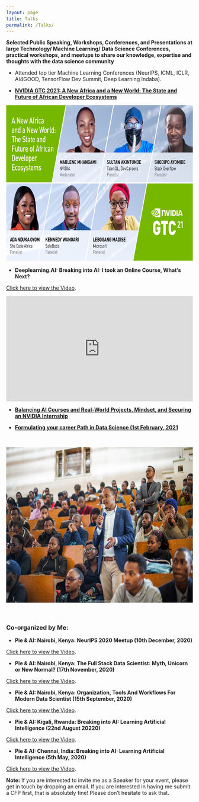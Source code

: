 ```yaml
---
layout: page
title: Talks
permalink: /Talks/
---
```


**Selected Public Speaking, Workshops, Conferences, and Presentations at large Technology/ Machine Learning/ Data Science Conferences, practical workshops, and meetups to share our knowledge, expertise and thoughts with the data science community**


- Attended top tier Machine Learning Conferences (NeurIPS, ICML, ICLR, AI4GOOD, TensorFlow Dev Summit, Deep Learning Indaba).


- [**NVIDIA GTC 2021:   A New Africa and a New World: The State and Future of African Developer Ecosystems**](https://www.nvidia.cn/on-demand/session/gtcspring21-e32500/?playlistId=playList-efd5379e-ca6f-4121-b375-37db43c0b3dd)

<p align="center">
  <img width="540" height="420" src="https://raw.githubusercontent.com/kennedykwangari/kennedykwangari.github.io/master/images/nvidia.jpg">
</p>


 - **Deeplearning.AI:  Breaking into AI: I took an Online Course, What’s Next?**
<p> <a href="https://www.youtube.com/watch?v=QSLh7CUEfXA">Click here to view the Video</a>.</p>

<div style="position: relative; padding-bottom: 56.25%; height: 0; overflow: hidden;">
  <iframe src="https://www.youtube.com/watch?v=QSLh7CUEfXA" style="position: absolute; top: 0; left: 0; width: 100%; height: 100%; border:0;" allowfullscreen title="YouTube Video"></iframe>
</div>



- [**Balancing AI Courses and Real-World Projects, Mindset, and Securing an NVIDIA Internship**](https://omdena.com/blog/nvidia-ai/)






 
- [**Formulating your career Path in Data Science (1st February, 2021**](https://medium.com/@grivineochieng/first-pie-ai-meetup-kenya-c6dd756929b1)


&nbsp;
<p align="center">
  <img width="540" height="420" src="https://raw.githubusercontent.com/kennedykwangari/kennedykwangari.github.io/master/images/kwangarinairobi.jpeg">
</p>
&nbsp;


### Co-organized by Me:


- **Pie & AI: Nairobi, Kenya: NeurIPS 2020 Meetup (10th December, 2020)**
<p> <a href="https://www.youtube.com/watch?v=um73FhxAjBs">Click here to view the Video</a>.</p>


- **Pie & AI: Nairobi, Kenya: The Full Stack Data Scientist: Myth, Unicorn or New Normal? (17th November, 2020)**
<p> <a href="https://www.youtube.com/watch?v=bGzF2oi-veE">Click here to view the Video</a>.</p>


 - **Pie & AI: Nairobi, Kenya: Organization, Tools And Workflows For Modern Data Scientist (15th September, 2020)**
<p> <a href="https://www.youtube.com/watch?v=YoS69_4zWHQ">Click here to view the Video</a>.</p>


- **Pie & AI: Kigali, Rwanda: Breaking into AI: Learning Artificial Intelligence (22nd August 20220)**
<p> <a href="https://www.youtube.com/watch?v=zVwl3MYomy4">Click here to view the Video</a>.</p>


 - **Pie & AI: Chennai, India: Breaking into AI: Learning Artificial Intelligence (5th May, 2020)**
<p> <a href="https://www.youtube.com/watch?v=xJYlQ8XgFdk">Click here to view the Video</a>.</p>






**Note:** If you are interested to invite me as a Speaker for your event, please get in touch by dropping an email. If you are interested in having me submit a CFP first, that is absolutely fine! Please don’t hesitate to ask that.
